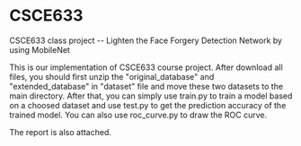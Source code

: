 # CSCE633
CSCE633 class project -- Lighten the Face Forgery Detection Network by using MobileNet

This is our implementation of CSCE633 course project. After download all files, you should first unzip the "original_database" and "extended_database" in "dataset" file and move these two datasets to the main directory. After that, you can simply use train.py to train a model based on a choosed dataset and use test.py to get the prediction accuracy of the trained model. You can also use roc_curve.py to draw the ROC curve.

The report is also attached.
